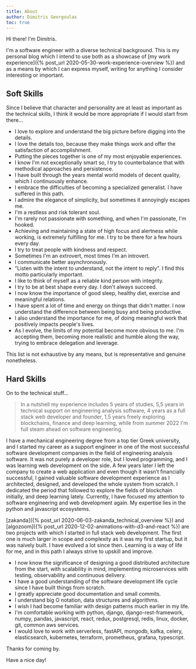 ```yaml
---
title: About
author: Dimitris Georgoulas
toc: true
---
```


Hi there! I'm Dimitris.

I'm a software engineer with a diverse technical background. This is my personal blog which I intend to use both as a showcase of
[my work experience]({% post_url 2020-05-30-work-experience-overview %}) and as
a means by which I can express myself, writing for anything I consider interesting or important.

## Soft Skills
Since I believe that character and personality are at least as important as the technical skills, I think it would be more appropriate
if I would start from there...

- I love to explore and understand the big picture before digging into the details.
- I love the details too, because they make things work and offer the satisfaction of accomplishment.
- Putting the pieces together is one of my most enjoyable experiences.
- I know I'm not exceptionally smart so, I try to counterbalance that with methodical approaches and persistence.
- I have built through the years mental world models of decent quality, which I continuously enhance.
- I embrace the difficulties of becoming a specialized generalist. I have suffered in this path.
- I admire the elegance of simplicity, but sometimes it annoyingly escapes me.
- I'm a restless and risk tolerant soul.
- I'm rarely not passionate with something, and when I'm passionate, I'm hooked.
- Achieving and maintaining a state of high focus and alertness while working, is extremely fulfilling for me. I try to be there for a few hours every day.
- I try to treat people with kindness and respect.
- Sometimes I'm an extrovert, most times I'm an introvert.
- I communicate better asynchronously.
- "Listen with the intent to understand, not the intent to reply". I find this motto particularly important.
- I like to think of myself as a reliable kind person with integrity.
- I try to be at best shape every day. I don't always succeed.
- I now know the importance of good sleep, healthy diet, exercise and meaningful relations.
- I have spent a lot of time and energy on things that didn't matter. I now understand the difference between being busy and being productive.
- I also understand the importance for me, of doing meaningful work that positively impacts people's lives.
- As I evolve, the limits of my potential become more obvious to me.
I'm accepting them, becoming more realistic and humble along the way, trying to embrace delegation and leverage.

This list is not exhaustive by any means, but is representative and genuine nonetheless.

## Hard Skills
On to the technical stuff...

>In a nutshell my experience includes 5 years of studies, 5,5 years in technical support on engineering analysis software,
>4 years as a full stack web developer and founder,
>1,5 years freely exploring blockchains, finance and deep learning, while from summer 2022 I'm full steam ahead on software engineering.

I have a mechanical engineering degree from a
top tier Greek university, and I started my career as a support engineer in one of the most successful software
development companies in the field of engineering analysis software. It was not purely a developer role,
but I loved programming, and I was learning web development on the side.
A few years later I left the company to create a web application and even though it wasn’t financially successful,
I gained valuable software development experience as I architected, designed, and developed the whole system from scratch.
I dedicated the period that followed to explore the fields of blockchain initially, and deep learning lately.
Currently, I have focused my attention to software engineering and web development again.
My expertise lies in the python and javascript ecosystems.

[zakanda]({% post_url 2020-06-03-zakanda_technical_overview %}) and
[algozoom]({% post_url 2020-12-02-animations-with-d3-and-react %}) are two projects with which I started in full
stack web development. The first one is much larger in scope and complexity as it was my first startup,
but it was naively built. I have evolved a lot since then. Learning is a way of life for me,
and in this path I always strive to upskill and improve.

- I now know the significance of designing a good distributed architecture from the start, with scalability in mind,
implementing microservices with testing, observability and continuous delivery.
- I have a good understanding of the software development life cycle since I have built things from scratch.
- I greatly appreciate good documentation and small commits.
- I understand big O notation, data structures and algorithms.
- I wish I had become familiar with design patterns much earlier in my life.
- I'm comfortable working with
python, django, django-rest-framework, numpy, pandas, javascript, react, redux, postgresql, redis, linux, docker, git, common aws services.
- I would love to work with
serverless, fastAPI, mongodb, kafka, celery, elasticsearch, kubernetes, terraform, prometheus, grafana, typescript.

Thanks for coming by.

Have a nice day!